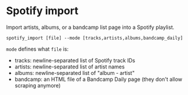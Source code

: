 # Spotify import

Import artists, albums, or a bandcamp list page into a Spotify playlist.

```
spotify_import [file] --mode [tracks,artists,albums,bandcamp_daily]
```

`mode` defines what `file` is: 

- tracks: newline-separated list of Spotify track IDs
- artists: newline-separated list of artist names
- albums: newline-separated list of "album - artist"
- bandcamp: an HTML file of a Bandcamp Daily page (they don't allow scraping anymore)
